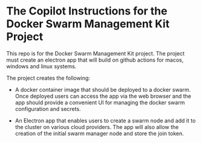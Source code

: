 # The Copilot Instructions for the Docker Swarm Management Kit Project

This repo is for the Docker Swarm Management Kit project. The project must create an electron app that will build on github actions for macos, windows and linux systems.

The project creates the following:

* A docker container image that should be deployed to a docker swarm. Once deployed users can access the app via the web browser and the app should provide a convenient UI for managing the docker swarm configuration and secrets.

* An Electron app that enables users to create a swarm node and add it to the cluster on various cloud providers. The app will also allow the creation of the initial swarm manager node and store the join token.
